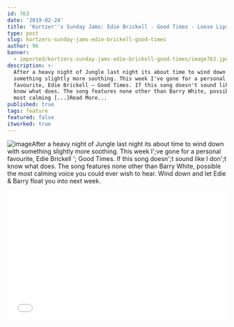 ```yaml
---
id: 763
date: '2019-02-24'
title: 'Kortzer''s Sunday Jams: Edie Brickell - Good Times - Loose Lips'
type: post
slug: kortzers-sunday-jams-edie-brickell-good-times
author: 96
banner:
  - imported/kortzers-sunday-jams-edie-brickell-good-times/image763.jpeg
description: >-
  After a heavy night of Jungle last night its about time to wind down with
  something slightly more soothing. This week I've gone for a personal
  favourite, Edie Brickell – Good Times. If this song doesn't sound like I don't
  know what does. The song features none other than Barry White, possible the
  most calming [...]Read More...
published: true
tags: feature
featured: false
itworked: true
---
```

![image](../imported/kortzers-sunday-jams-edie-brickell-good-times/image763.jpeg)After a heavy night of Jungle last night its about time to wind down with something slightly more soothing. This week I';ve gone for a personal favourite, Edie Brickell '; Good Times. If this song doesn';t sound like I don';t know what does. The song features none other than Barry White, possible the most calming voice you could ever wish to hear. Wind down and let Edie & Barry float you into next week.

<iframe width='100%' height='300' scrolling='no' frameborder='no' allow='autoplay' src='//www.youtube.com/embed/iRAkwSP7UBs?wmode=opaque'></iframe>
